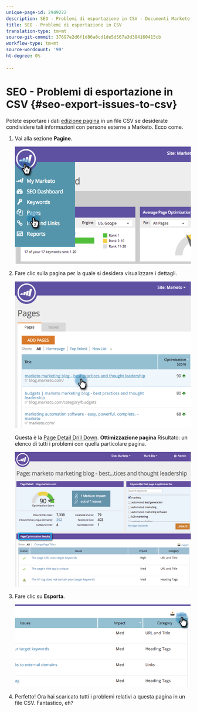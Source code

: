 ```yaml
---
unique-page-id: 2949222
description: SEO - Problemi di esportazione in CSV - Documenti Marketo - Documentazione prodotto
title: SEO - Problemi di esportazione in CSV
translation-type: tm+mt
source-git-commit: 37697e2d6f1d86a6cd1de5d567a3d384160415cb
workflow-type: tm+mt
source-wordcount: '99'
ht-degree: 0%

---
```



# SEO - Problemi di esportazione in CSV {#seo-export-issues-to-csv}

Potete esportare i dati [edizione pagina](/help/marketo/product-docs/additional-apps/seo/pages/seo-understanding-pages.md) in un file CSV se desiderate condividere tali informazioni con persone esterne a Marketo. Ecco come.

1. Vai alla sezione **Pagine**.

   ![](assets/image2014-9-18-13-3a16-3a5.png)

1. Fare clic sulla pagina per la quale si desidera visualizzare i dettagli.

   ![](assets/image2014-9-18-13-3a16-3a8.png)

   Questa è la [Page Detail Drill Down](/help/marketo/product-docs/additional-apps/seo/pages/seo-using-the-page-detail-drill-down.md). **Ottimizzazione pagina** Risultato: un elenco di tutti i problemi con quella particolare pagina.

   ![](assets/image2014-9-18-13-3a16-3a12.png)

1. Fare clic su **Esporta**.

   ![](assets/image2014-9-18-13-3a16-3a39.png)

1. Perfetto! Ora hai scaricato tutti i problemi relativi a questa pagina in un file CSV. Fantastico, eh?
